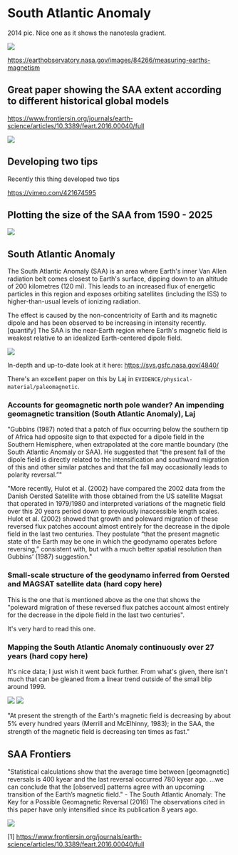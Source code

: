 # South Atlantic Anomaly

2014 pic. Nice one as it shows the nanotesla gradient.

![](img/2014-saa.png)

https://earthobservatory.nasa.gov/images/84266/measuring-earths-magnetism

## Great paper showing the SAA extent according to different historical global models

https://www.frontiersin.org/journals/earth-science/articles/10.3389/feart.2016.00040/full

![](img/differing-history.png)

## Developing two tips

Recently this thing developed two tips

https://vimeo.com/421674595

## Plotting the size of the SAA from 1590 - 2025

![](img/saa-plot.png)

## South Atlantic Anomaly

The South Atlantic Anomaly (SAA) is an area where Earth's inner Van Allen radiation belt comes closest to Earth's surface, dipping down to an altitude of 200 kilometres (120 mi). This leads to an increased flux of energetic particles in this region and exposes orbiting satellites (including the ISS) to higher-than-usual levels of ionizing radiation.

The effect is caused by the non-concentricity of Earth and its magnetic dipole and has been observed to be increasing in intensity recently.[quantify] The SAA is the near-Earth region where Earth's magnetic field is weakest relative to an idealized Earth-centered dipole field.

![](img/south-atlantic-anomaly.png)

In-depth and up-to-date look at it here: https://svs.gsfc.nasa.gov/4840/

There's an excellent paper on this by Laj in `EVIDENCE/physical-material/paleomagnetic`.

### Accounts for geomagnetic north pole wander? An impending geomagnetic transition (South Atlantic Anomaly), Laj

"Gubbins (1987) noted that a patch of flux occurring below the southern tip of Africa had opposite sign to that expected for a dipole field in the Southern Hemisphere, when extrapolated at the core mantle boundary (the South Atlantic Anomaly or SAA). He suggested that “the present fall of the dipole field is directly related to the intensification and southward migration of this and other similar patches and that the fall may occasionally leads to polarity reversal.”"

"More recently, Hulot et al. (2002) have compared the 2002 data from the Danish Oersted Satellite with those obtained from the US satellite Magsat that operated in 1979/1980 and interpreted variations of the magnetic field over this 20 years period down to previously inaccessible length scales. Hulot et al. (2002) showed that growth and poleward migration of these reversed flux patches account almost entirely for the decrease in the dipole field in the last two centuries. They postulate “that the present magnetic state of the Earth may be one in which the geodynamo operates before reversing,” consistent with, but with a much better spatial resolution than Gubbins’ (1987) suggestion."

### Small-scale structure of the geodynamo inferred from Oersted and MAGSAT satellite data (hard copy here)

This is the one that is mentioned above as the one that shows the "poleward migration of these reversed flux patches account almost entirely for the decrease in the dipole field in the last two centuries".

It's very hard to read this one.

### Mapping the South Atlantic Anomaly continuously over 27 years (hard copy here)

It's nice data; I just wish it went back further. From what's given, there isn't much that can be gleaned from a linear trend outside of the small blip around 1999.

![](img/saa-centroid.png)
![](img/saa-over-time.png)

"At present the strength of the Earth's magnetic ﬁeld is decreasing by about 5% every hundred years (Merrill and McElhinny, 1983); in the SAA, the strength of the magnetic ﬁeld is decreasing ten times as fast."

## SAA Frontiers

"Statistical calculations show that the average time between [geomagnetic] reversals is 400 kyear and the last reversal occurred 780 kyear ago.  ...we can conclude that the [observed] patterns agree with an upcoming transition of the Earth’s magnetic field." - The South Atlantic Anomaly: The Key for a Possible Geomagnetic Reversal (2016)
The observations cited in this paper have only intensified since its publication 8 years ago.

![](img/saa-frontiers.jpg)

[1] https://www.frontiersin.org/journals/earth-science/articles/10.3389/feart.2016.00040/full